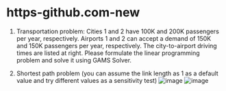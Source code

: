 # https-github.com-new
1. Transportation problem:
Cities 1 and 2 have 100K and 200K passengers per year, respectively. Airports 1 and 2 can accept a demand of 150K and 150K passengers per year, respectively. The city-to-airport driving times are listed at right.
Please formulate the linear programming problem and solve it using GAMS Solver.

2. Shortest path problem
(you can assume the link length as 1 as a default value and try different values as a sensitivity test)
![image](https://user-images.githubusercontent.com/89508514/137692466-8f809bbd-ff5f-486b-85af-2d53c45fbce8.png)
![image](https://user-images.githubusercontent.com/89508514/137692752-145d2da1-0e49-4b58-a7d6-750da13752a4.png)
